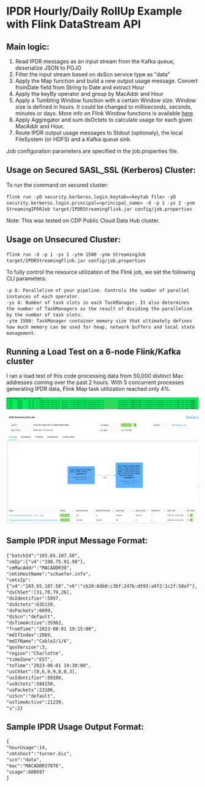 # IPDR Hourly/Daily RollUp Example with Flink DataStream API 

## Main logic:
1) Read IPDR messages as an input stream from the Kafka queue, deserialize JSON to POJO
2) Filter the input stream based on dsScn service type as "data"
3) Apply the Map function and build a new output usage message. Convert fromDate field from String to Date and extract Hour
4) Apply the keyBy operator and group by MacAddr and Hour
5) Apply a Tumbling Window function with a certain Window size. Window size is defined in hours. It could be changed to milliseconds, seconds, minutes or days. 
   More info on Flink Window functions is available [here](
   https://nightlies.apache.org/flink/flink-docs-master/docs/dev/datastream/operators/windows/)
6) Apply Aggregator and sum dsOctets to calculate usage for each given MacAddr and Hour.
7) Route IPDR output usage messages to Stdout (optionaly), the local FileSystem (or HDFS) and a Kafka queue sink.

Job configuration parameters are specified in the job.properties file.

## Usage on Secured SASL_SSL (Kerberos) Cluster:

To run the command on secured cluster:

```
flink run -yD security.kerberos.login.keytab=<keytab file> -yD security.kerberos.login.principal=<principal_name> -d -p 1 -ys 2 -ynm StreamingIPDRJob target/IPDRStreamingFlink.jar config/job.properties
```

Note: This was tested on CDP Public Cloud Data Hub cluster. 

## Usage on Unsecured Cluster:

```
flink run -d -p 1 -ys 1 -ytm 1500 -ynm StreamingJob target/IPDRStreamingFlink.jar config/job.properties
```
To fully control the resource utilization of the Flink job, we set the following CLI parameters:

```
-p 8: Parallelism of your pipeline. Controls the number of parallel instances of each operator.
-ys 4: Number of task slots in each TaskManager. It also determines the number of TaskManagers as the result of dividing the parallelism by the number of task slots.
-ytm 1500: TaskManager container memory size that ultimately defines how much memory can be used for heap, network buffers and local state management.
```

## Running a Load Test on a 6-node Flink/Kafka cluster

I ran a load test of this code processing data from 50,000 distinct Mac addresses coming over the past 2 hours. With 5 concurrent processes generating
IPDR data, Flink Map task utilization reached only 4%. 

![img.png](img.png)

![img_1.png](img_1.png)

## Sample IPDR input Message Format:

```
{"batchId":"103.65.107.58",
"cmIp":{"v4":"198.75.91.98"},
"cmMacAddr":"MACADDR39",
"cmtsHostName":"schaefer.info",
"cmtsIp":{"v4":"103.65.107.58","v6":"cb20:8db0:c3bf:247b:d593:a9f2:1c2f:50af"},
"dsChSet":[31,70,79,26],
"dsIdentifier":5957,
"dsOctets":635159,
"dsPackets":6099,
"dsScn":"default",
"dsTimeActive":35962,
"fromTime":"2023-08-01 19:15:00",
"mdIfIndex":2869,
"mdIfName":"Cable2/1/6",
"qosVersion":3,
"region":"Charlotte",
"timeZone":"EST",
"toTime":"2023-08-01 19:30:00",
"usChSet":[0,6,9,9,8,0,3],
"usIdentifier":89100,
"usOctets":584150,
"usPackets":23106,
"usScn":"default",
"usTimeActive":21239,
"v":2}
```
## Sample IPDR Usage Output Format:

```
{
"hourUsage":14,
"cmtshost":"turner.biz",
"scn":"data",
"mac":"MACADDR37076",
"usage":808697
}
```